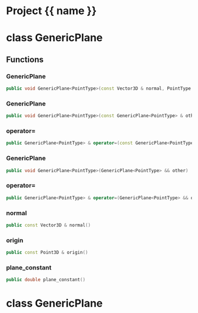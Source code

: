 <script setup>
import {useRoute} from 'vitepress'
const {path} = useRoute()
const tokens = path.split('/')
const words = tokens[2].split('-');
for (let i = 0; i < words.length; i++) {
    words[i] = words[i].charAt(0).toUpperCase() + words[i].slice(1);
    words[i] = words[i].replace('geode', 'Geode')
}
const name = words.join('-');
</script>
# Project {{ name }}

# class GenericPlane


## Functions

### GenericPlane

```cpp
public void GenericPlane<PointType>(const Vector3D & normal, PointType origin)
```


### GenericPlane

```cpp
public void GenericPlane<PointType>(const GenericPlane<PointType> & other)
```


### operator=

```cpp
public GenericPlane<PointType> & operator=(const GenericPlane<PointType> & other)
```


### GenericPlane

```cpp
public void GenericPlane<PointType>(GenericPlane<PointType> && other)
```


### operator=

```cpp
public GenericPlane<PointType> & operator=(GenericPlane<PointType> && other)
```


### normal

```cpp
public const Vector3D & normal()
```


### origin

```cpp
public const Point3D & origin()
```


### plane_constant

```cpp
public double plane_constant()
```




# class GenericPlane


